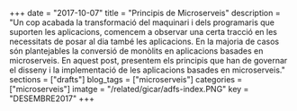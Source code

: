+++
date        = "2017-10-07"
title       = "Principis de Microserveis"
description = "Un cop acabada la transformació del maquinari i dels programaris que suporten les aplicacions, comencem a observar una certa tracció en les necessitats de posar al dia també les aplicacions. En la majoria de casos són plantejables la conversió de monòlits en aplicacions basades en microserveis. En aquest post, presentem els principis que han de governar el disseny i la implementació de les aplicacions basades en microserveis."
sections    = ["drafts"]
blog_tags   = ["microserveis"]
categories  = ["microserveis"]
imatge      = "/related/gicar/adfs-index.PNG"
key         = "DESEMBRE2017"
+++

<!--
<div id="google_translate_element">
</div>
<!--
<script type="text/javascript">
function googleTranslateElementInit() {
  new google.translate.TranslateElement({pageLanguage: 'ca', includedLanguages: 'es,en,ca', layout: google.translate.TranslateElement.InlineLayout.SIMPLE}, 'google_translate_element');
}
</script>
<!--
<script type="text/javascript" src="//translate.google.com/translate_a/element.js?cb=googleTranslateElementInit">
</script>




## Principis de Microserveis

Un cop acabada la fase de transformació i posada al dia del maquinari i dels programaris base que suporten les aplicacions i sistemes de la Generalitat, comencem a observar interès en posar al dia també les aplicacions. En la majoria de casos es posa damunt de la taula la conversió d'aplicacions monòlits cap a aplicacions basades en microserveis. D'aquesta manera es pretén dotar de lleugeresa i adaptabilitat als canvis a aplicacions que acostumen a durar molts més anys que les infraestructures i programaris que les sustenten. En aquest post, presentem els principis que han de governar el disseny i la implementació de les aplicacions basades en microserveis.

*Aquest post està basat en una sèrie de ponències i material videogràfic creat per [Sam Newman](http://samnewman.io/)*

### Què són els microserveis?

Els microserveis són serveis petits i autònoms que treballen plegats. Cadascun d'aquests serveis té una funció determinada, i la fa bé.

### 1. Han d'estar modelats sobre el domini de negoci que volem cobrir.

Sembla un principi trivial i simple, però trenca d'arrel el model que s'ha anat seguint els darrers anys, en que els serveis es creaven per capes tecnològiques: presentació, dades, totes les funcionalitats agrupades en una capa de negoci, interoperabilitat, etc. En aquest sentit els microserveis es dissenyen per a cobrir funcionalitats senceres, de dalt a baix, utilitzant les capes tecnològiques però només dins del propi àmbit funcional del microservei. El **disseny basat en el domini de negoci** ajuda a trobar **límits estables** (un pagament de nòmines sempre serà això mentre hi hagi treballadors a qui pagar una nòmina!) i seran **reutilitzables** (es poden pagar n varietats de nòmines, independentment dels tipus de contracte que estigui vigent segons la llei).

### 2. Es basen en l'automatització.

Aques és un principi crucial. Quan hi ha més parts a control·lar, l'automatització és clau per a poder construir i desplegar l'aplicació. Les dependències, que són dificils de controlar en qualsevol projecte de programari, esdevenen un maldecap encara major si no s'automatitzen els fluxes de construcció i desplegament dels microserveis. Deixar clar per escrit (en un script o fitxer de configuració) quines són les dependències i com s'han d'executar la construcció i el desplegament dels microserveis és la clau per no fracassar. Si no es té prou clar aquest principi, millor no posar-s'hi.

### 3. Ocultar els detalls de la implementació.

Un dels errors que sovint cometen els sistemes distribuïts és el d'acoplar excessivament els seus serveis entre ells. Com està fet el servei per dins no ha d'afectar a com els seus clients el consumeixen. De la mateixa manera, com més clients de diferents tecnologies pugui tenir un servei, més èxit tindrà i més podrà evolucionar. Per tant cal evitar a tota costa accessos directes a la base de dades del nostre servei, fer servir protocols propietaris a una tecnologia concreta, o utilitzar la distribució de clients o agents com a mitjà de connexió als nostres serveis. Com més universals siguin els protocols i la forma de cridar als nostres serveis, millor. REST és potser el paradigma d'aquest principi.

### 4. Descentralitzar totes les coses.

Com ja s'hi introduia en la definició, els microserveis han de ser autònoms. El microservei ha de ser autosuficient en recursos i en decissions de disseny. Una dependència d'altres elements, com una base de dades centralitzada o un bus de serveis trenquen aquest patró de disseny, donada la dependència d'altres equips i decisions. A nivell de codi es pot aplicar el paradigma de programari lliure internament a l'organització, on altres equips proposen millores i canvis al microservei afegint noves característiques a la base del codi i promovent aquests canvis a la consideració de l'equip propietari del microservei per a ser acceptats finalment com a part d'una nova versió. En el cas de processos de llarga durada, considerar tècniques com l'orquestració o la coreografia de serveis, implementades com un agregat de microserveis.

### 5. Desplegar-los independentment.

És la característica més important que necessiten els microserveis. **Cada servei ha de desplegar-se en un sistema operatiu** per a poder gaudir d'independència d'altres components; la utilització de contenidors permet crear màquines mínimes per a un sol servei, sense haver de pagar els peatges de la sobrecapacitat dels servidors físics o dels recursos dedicats pels hipervisors en el cas de la virtualització. 
Els serveis han de poder variar sense afectar als seus consumidors. Per això és convenient establir **Contractes Dirigits pels Consumidors**. En aquests, els consumidors estableixen les seves expectatives de funcionament en base a uns tests. Si la nova versió del servei falla en executar aquests tests, aquesta no pot pujar a producció doncs faria fallar l'execució a aquest consumidor. 
Els serveis s'han de poder versionar independentment de les necessitats i els calendaris dels consumidors. Mitjançant la **Coexistència de versions** els serveis poden anar publicant noves versions sense afectar als consumidors de versions antigues. Aquesta pràctica ha de tenir un compromís per anar eliminant versions obsoletes, sinó, el manteniment dels serveis requeriria de múltiples branques actives, que és una pràctica altament desaconsellada per la complexitat que afegeix al desenvolupament en cas d'haver d'aplicar correccions a vàries versions. 
Altra tècnica és la de **punts finals múltiples** en que el servei es desplega noves APIs en ports o camins diferents de l'aplicació, deixant el codi antic donant servei a les APIs originals. Aquest és un mètode útil en la majoria de casos, especialment quan no es pot controlar el calendari de canvis dels consumidors, com en el cas d'APIs públiques.Potser la característica més important que necessiten els microserveis

### 6. Donar preferència als consumidors dels serveis.

Dissenyar serveis per a que siguin usats posa als consumidors d'aquests en primera línia de les preocupacions dels desenvolupadors. **Conèixer els teus consumidors** i que aquests et coneguin és primordial per a que els serveis facin bé la feina per la que han estat creats. Els **contractes creats pels consumidors** són una bona eina per a conèixer les expectatives dels consumidors respecte als serveis que es publiquen. Uns **estàndards d'ús clars** i que s'entenguin ajuden a que els consumidors entenguin la seva funció sense dubtes. Per això resulten útils eines com els **documentadors d'APIs**, els **programaris de descoberta de serveis** o els **registres llegibles per humans**.

### 7. Aïllar les caigudes.

En una arquitectura basada en microserveis, el fet que un falli no ha de comportar que tot el sistema caigui. L'arquitectura ha de dissenyar-se tenint en compte aquesta eventualitat, i que l'error d'un servei no bloquegi l'execució d'altres serveis, com les fitxes del dominó. Hi ha tres tècniques que poden ajudar a mantenir viva l'aplicació malgrat que un o varis serveis caiguin:

* **Timeouts**. Posant timeouts adequats a la durada esperada de l'execució d'una crida a un servei pot donar més temps a resoldre el problema i fer el sistema més resilient.

* **Mampares**. En un ús semblant a les mampares dels vaixells, separar en pools de connexions diferents serveis diferents, per tant si un servei cau no afecta a altres serveis que estan funcionant.

* **Disjuntors**. Com els que tenim a les entrades de les cases per evitar mals majors amb l'electricitat, els disjuntors en microserveis donen una resposta alternativa als consumidors quan el servei no pot funcionar de la manera que s'espera.

### 8. Altament observables.

En sistemes tradicionals, la **monitorització estàndard** basada en logs, temps de resposta i codis d'error a més a més del seguiment de les variables, de CPU, espai en disc, memoria i I/O poden ser suficients. Però en el cas dels microserveis amb múltiples parts mòbils i donant aquesta informació, potser inviable fer un seguiment a la manera clàssica. Un altre cop en aquest principi l'automatització i l'**agregació de logs i d'estadístiques** són claus per a donar una visió holística del sistema. 

Els microserveis poden fallar malgrat que estiguin aixecats i reportant bon funcionament de forma individual. La **monitorització de corrent** captura disfuncions de l'orquestració o coreografia dels microserveis provocades per la xarxa o per altres sistemes de suport a l'execució. La  **monitorització semàntica**, en que s'executa un circuit funcional complet, com "Crear un Expedient", és útil per avaluar les funcionalitats més crítiques d'un sistema. Cal notar que aquestes transaccions són falses i que no han d'introduir soroll al sistema. La introducció de rastres o **IDs de correlació** pot donar idea de per on ha anat passant l'execució d'una funcionalitat, incloent sistemes dirigits per esdeveniments. És una eina molt potent alhora de realitzar investigacions d'informàtica forense. Finalment, la creació de panells on es mostri tota la informació en temps real del comportament del sistema i dels microserveis que el composen ajuden a la comprensió i al seguiment del seu funcionament.

## Referències:

Sam Newman: "Principles of Microservices"
[http://samnewman.io/talks/principles-of-microservices/](http://samnewman.io/talks/principles-of-microservices/)

Sam Newman: "The Principles of Microservices. Embrace Autonomy to Optimize Performance" [http://shop.oreilly.com/product/0636920043935.do#](http://shop.oreilly.com/product/0636920043935.do#)

Sam Newman: "Building Microservices"
[http://shop.oreilly.com/product/0636920033158.do?cmp=af-code-books-video-product_cj_0636920033158_7739078](http://shop.oreilly.com/product/0636920033158.do?cmp=af-code-books-video-product_cj_0636920033158_7739078)
